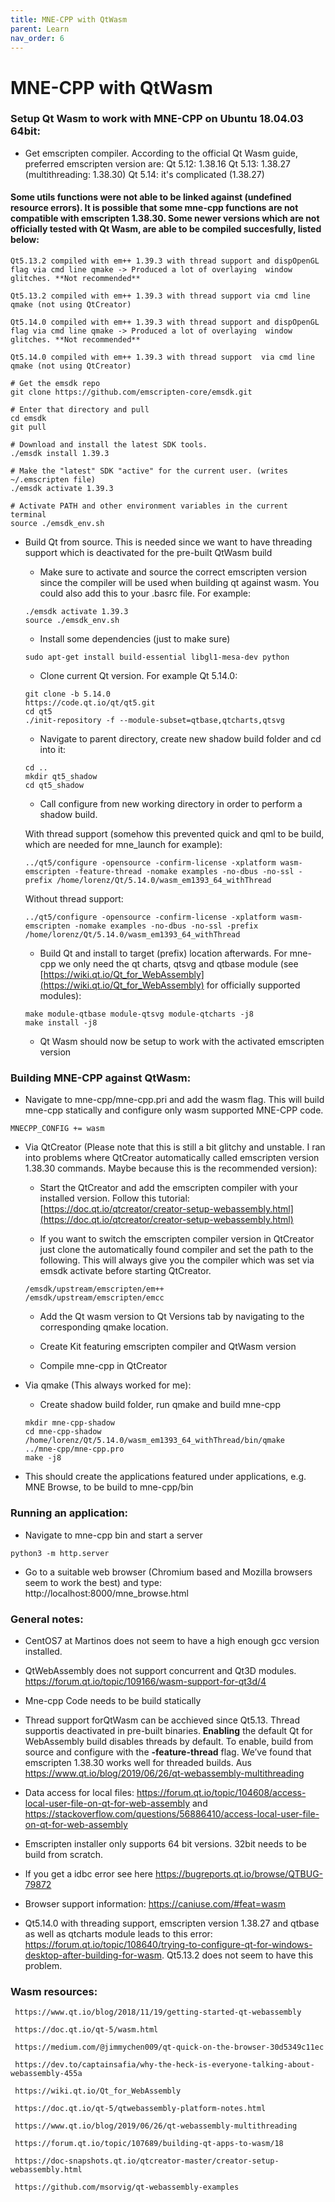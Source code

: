 ```yaml
---
title: MNE-CPP with QtWasm
parent: Learn
nav_order: 6
---
```


# MNE-CPP with QtWasm

### Setup Qt Wasm to work with MNE-CPP on Ubuntu 18.04.03 64bit:

 * Get emscripten compiler. According to the official Qt Wasm guide, preferred emscripten version are:
    Qt 5.12: 1.38.16
    Qt 5.13: 1.38.27 (multithreading: 1.38.30)
    Qt 5.14: it's complicated (1.38.27)

#### Some utils functions were not able to be linked against (undefined resource errors). It is possible that some mne-cpp functions are not compatible with emscripten 1.38.30. Some newer versions which are not officially tested with Qt Wasm, are able to be compiled succesfully, listed below:

    Qt5.13.2 compiled with em++ 1.39.3 with thread support and dispOpenGL flag via cmd line qmake -> Produced a lot of overlaying  window glitches. **Not recommended**

    Qt5.13.2 compiled with em++ 1.39.3 with thread support via cmd line qmake (not using QtCreator)

    Qt5.14.0 compiled with em++ 1.39.3 with thread support and dispOpenGL flag via cmd line qmake -> Produced a lot of overlaying  window glitches. **Not recommended**

    Qt5.14.0 compiled with em++ 1.39.3 with thread support  via cmd line qmake (not using QtCreator)

```
# Get the emsdk repo
git clone https://github.com/emscripten-core/emsdk.git

# Enter that directory and pull
cd emsdk
git pull

# Download and install the latest SDK tools.
./emsdk install 1.39.3

# Make the "latest" SDK "active" for the current user. (writes ~/.emscripten file)
./emsdk activate 1.39.3

# Activate PATH and other environment variables in the current terminal
source ./emsdk_env.sh
```
 * Build Qt from source. This is needed since we want to have threading support which is deactivated for the pre-built QtWasm build

    * Make sure to activate and source the correct emscripten version since the compiler will be used when building qt against wasm. You could also add this to your .basrc file. For example:
    ```
    ./emsdk activate 1.39.3
    source ./emsdk_env.sh
    ```
    * Install some dependencies (just to make sure)
    ```
    sudo apt-get install build-essential libgl1-mesa-dev python
    ```
    * Clone current Qt version. For example Qt 5.14.0:
    ```
    git clone -b 5.14.0
    https://code.qt.io/qt/qt5.git
    cd qt5
    ./init-repository -f --module-subset=qtbase,qtcharts,qtsvg
    ```
    * Navigate to parent directory, create new shadow build folder and cd into it:
    ```
    cd ..
    mkdir qt5_shadow
    cd qt5_shadow
    ```
    * Call configure from new working directory in order to perform a shadow build.

    With thread support (somehow this prevented quick and qml to be build, which are needed for mne_launch for example):
    ```
    ../qt5/configure -opensource -confirm-license -xplatform wasm-emscripten -feature-thread -nomake examples -no-dbus -no-ssl -prefix /home/lorenz/Qt/5.14.0/wasm_em1393_64_withThread
    ```
    Without thread support:
    ```
    ../qt5/configure -opensource -confirm-license -xplatform wasm-emscripten -nomake examples -no-dbus -no-ssl -prefix /home/lorenz/Qt/5.14.0/wasm_em1393_64_withThread
    ```

    * Build Qt and install to target (prefix) location afterwards. For mne-cpp we only need the qt charts, qtsvg and qtbase module (see [https://wiki.qt.io/Qt_for_WebAssembly](https://wiki.qt.io/Qt_for_WebAssembly) for officially supported modules):
    ```
    make module-qtbase module-qtsvg module-qtcharts -j8
    make install -j8
    ```
    * Qt Wasm should now be setup to work with the activated emscripten version


### Building MNE-CPP against QtWasm:

 * Navigate to mne-cpp/mne-cpp.pri and add the wasm flag. This will build mne-cpp statically and configure only wasm supported MNE-CPP code.

 ```
 MNECPP_CONFIG += wasm
 ```
 * Via QtCreator (Please note that this is still a bit glitchy and unstable. I ran into problems where QtCreator automatically called emscripten version 1.38.30 commands. Maybe because this is the recommended version):

     * Start the QtCreator and add the emscripten compiler with your installed version. Follow this tutorial:
     [https://doc.qt.io/qtcreator/creator-setup-webassembly.html](https://doc.qt.io/qtcreator/creator-setup-webassembly.html)

     * If you want to switch the emscripten compiler version in QtCreator just clone the automatically found compiler and set the path to the following. This will always give you the compiler which was set via emsdk activate before starting QtCreator.

     ```
     /emsdk/upstream/emscripten/em++
     /emsdk/upstream/emscripten/emcc

     ```

     * Add the Qt wasm version to Qt Versions tab by navigating to the
     corresponding qmake location.

     * Create Kit featuring emscripten compiler and QtWasm version

     * Compile mne-cpp in QtCreator

 * Via qmake (This always worked for me):

     * Create shadow build folder, run qmake and build mne-cpp

     ```
     mkdir mne-cpp-shadow
     cd mne-cpp-shadow
     /home/lorenz/Qt/5.14.0/wasm_em1393_64_withThread/bin/qmake
     ../mne-cpp/mne-cpp.pro
     make -j8

     ```

 * This should create the applications featured under applications, e.g. MNE Browse, to be build to mne-cpp/bin

### Running an application:

 * Navigate to mne-cpp bin and start a server

  ```
  python3 -m http.server
  ```

 * Go to a suitable web browser (Chromium based and Mozilla browsers seem to work the best) and type:
     http://localhost:8000/mne_browse.html

### General notes:

 * CentOS7 at Martinos does not seem to have a high enough gcc version
     installed.

 * QtWebAssembly does not support concurrent and Qt3D modules.
     https://forum.qt.io/topic/109166/wasm-support-for-qt3d/4

 * Mne-cpp Code needs to be build statically

 * Thread support forQtWasm can be acchieved  since Qt5.13. Thread supportis deactivated in pre-built binaries. **Enabling** the default Qt for WebAssembly build disables threads by default. To enable, build from source and configure with the **-feature-thread** flag. We’ve found that emscripten 1.38.30 works well for threaded builds. Aus https://www.qt.io/blog/2019/06/26/qt-webassembly-multithreading

 * Data access for local files:
     https://forum.qt.io/topic/104608/access-local-user-file-on-qt-for-web-assembly and
     https://stackoverflow.com/questions/56886410/access-local-user-file-on-qt-for-web-assembly


 * Emscripten installer only supports 64 bit versions. 32bit needs to be build from scratch.

 * If you get a idbc error see here https://bugreports.qt.io/browse/QTBUG-79872


 * Browser support information: https://caniuse.com/#feat=wasm

 * Qt5.14.0 with threading support, emscripten version 1.38.27 and qtbase as well as qtcharts module leads to this error: https://forum.qt.io/topic/108640/trying-to-configure-qt-for-windows-desktop-after-building-for-wasm. Qt5.13.2 does not seem to have this problem.

### Wasm resources:

     https://www.qt.io/blog/2018/11/19/getting-started-qt-webassembly

     https://doc.qt.io/qt-5/wasm.html

     https://medium.com/@jimmychen009/qt-quick-on-the-browser-30d5349c11ec

     https://dev.to/captainsafia/why-the-heck-is-everyone-talking-about-webassembly-455a

     https://wiki.qt.io/Qt_for_WebAssembly

     https://doc.qt.io/qt-5/qtwebassembly-platform-notes.html

     https://www.qt.io/blog/2019/06/26/qt-webassembly-multithreading

     https://forum.qt.io/topic/107689/building-qt-apps-to-wasm/18

     https://doc-snapshots.qt.io/qtcreator-master/creator-setup-webassembly.html

     https://github.com/msorvig/qt-webassembly-examples
